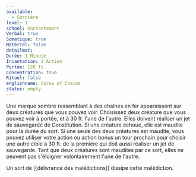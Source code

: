 ```yaml
---
available:
  - Sorcière
level: 1
school: Enchantement
Verbal: true
Somatique: true
Matériel: false
detailmat:
Durée: 1 Minute
Incantation: 1 Action
Portée: 120 ft.
Concentration: true
Rituel: false
englishname: Curse of Chains
status: empty
---
```

Une marque sombre ressemblant à des chaînes en fer apparaissent sur deux créatures que vous pouvez voir. Choisissez deux créature que vous pouvez voir à portée, et à 30 ft. l'une de l'autre. Elles doivent réaliser un jet de sauvegarde de Constitution. Si une créature échoue, elle est maudite pour la durée du sort. Si une seule des deux créatures est maudite, vous pouvez utiliser votre action ou action bonus un tour prochain pour choisir une autre cible à 30 ft. de la première qui doit aussi réaliser un jet de sauvegarde. Tant que deux créatures sont maudites par ce sort, elles ne peuvent pas s'éloigner volontairement l'une de l'autre.

Un sort de [[délivrance des malédictions]] dissipe cette malédiction.
